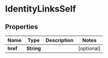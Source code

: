 

# IdentityLinksSelf


## Properties

| Name | Type | Description | Notes |
|------------ | ------------- | ------------- | -------------|
|**href** | **String** |  |  [optional] |



